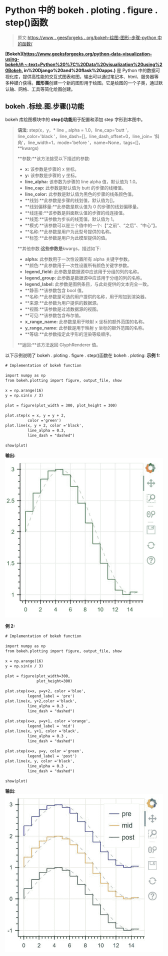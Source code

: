 # Python 中的 bokeh . ploting . figure . step()函数

> 原文:[https://www . geesforgeks . org/bokeh-绘图-图形-步骤-python 中的函数/](https://www.geeksforgeeks.org/bokeh-plotting-figure-step-function-in-python/)

**[Bokeh](https://www.geeksforgeeks.org/python-data-visualization-using-bokeh/#:~:text=Python%20%7C%20Data%20visualization%20using%20Bokeh, in%20Django%20and%20flask%20apps.)** 是 Python 中的数据可视化库，提供高性能的交互式图表和图，输出可以通过笔记本、html、服务器等多种媒介获得。**图形类**创建一个新的图形用于绘图。它是绘图的一个子类，通过默认轴、网格、工具等简化绘图创建。

## bokeh .标绘.图.步骤()功能

bokeh 库绘图模块中的 **step()功能**用于配置和添加 step 字形到本图中。

> **语法:** step(x，y，* line _ alpha = 1.0，line_cap='butt '，line_color='black '，line_dash=[]，line_dash_offset=0，line_join= '斜角'，line_width=1，mode='before '，name=None，tags=[]，**kwargs)
> 
> **参数:**该方法接受以下描述的参数:
> 
> *   **x:** 该参数是步骤的 x 坐标。
> *   **y:** 该参数是步骤的 y 坐标。
> *   **line_alpha:** 该参数为步骤的 line alpha 值，默认值为 1.0。
> *   **line_cap:** 此参数是默认值为 butt 的步骤的线帽值。
> *   **line_color:** 此参数是默认值为黑色的步骤的线条颜色值。
> *   **线划:**此参数是步骤的线划值，默认值为[]。
> *   **线划偏移量:**此参数是默认值为 0 的步骤的线划偏移量。
> *   **线连接:**该参数是斜面默认值的步骤的线连接值。
> *   **线宽:**该参数为步长的线宽值，默认值为 1。
> *   **模式:**该参数可以是三个值中的一个:【“之前”、“之后”、“中心”】。
> *   **名称:**此参数是用户为此型号提供的名称。
> *   **标签:**此参数是用户为此模型提供的值。
> 
> **其他参数:**这些参数是**kwargs，描述如下:
> 
> *   **alpha:** 此参数用于一次性设置所有 alpha 关键字参数。
> *   **颜色:**此参数用于一次性设置所有颜色关键字参数。
> *   **legend_field:** 此参数是数据源中应该用于分组的列的名称。
> *   **legend_group:** 此参数是数据源中应该用于分组的列的名称。
> *   **legend_label:** 此参数是图例条目，与此处提供的文本完全一致。
> *   **静音:**该参数包含 bool 值。
> *   **名称:**此参数是可选的用户提供的名称，用于附加到渲染器。
> *   **来源:**此参数为用户提供的数据源。
> *   **视图:**该参数是过滤数据源的视图。
> *   **可见:**该参数包含布尔值。
> *   **x_range_name:** 此参数是用于映射 x 坐标的额外范围的名称。
> *   **y_range_name:** 此参数是用于映射 y 坐标的额外范围的名称。
> *   **等级:**此参数指定此字形的渲染等级顺序。
> 
> **返回:**该方法返回 GlyphRenderer 值。

以下示例说明了 bokeh . ploting . figure . step()函数在 bokeh . ploting:
**示例 1:**

```
# Implementation of bokeh function

import numpy as np 
from bokeh.plotting import figure, output_file, show

x = np.arange(16) 
y = np.sin(x / 3)

plot = figure(plot_width = 300, plot_height = 300)

plot.step(x = x, y = y + 2,
          color ='green')
plot.line(x, y + 2, color ='black',
          line_alpha = 0.3,
          line_dash = "dashed")

show(plot)
```

**输出:**
![](img/50ed64900c199fc8a664a887859a81c8.png)

**例 2:**

```
# Implementation of bokeh function

import numpy as np 
from bokeh.plotting import figure, output_file, show

x = np.arange(16) 
y = np.sin(x / 3)

plot = figure(plot_width=300, 
              plot_height=300)

plot.step(x=x, y=y+2, color ='blue', 
          legend_label = 'pre')
plot.line(x, y+2,color ='black', 
          line_alpha = 0.3 ,
          line_dash = "dashed")

plot.step(x=x, y=y+1, color ='orange', 
          legend_label = 'mid')
plot.line(x, y+1, color ='black', 
          line_alpha = 0.3 ,
          line_dash = "dashed")

plot.step(x=x, y=y, color ='green', 
          legend_label = 'post')
plot.line(x, y, color ='black', 
          line_alpha = 0.3 ,
          line_dash = "dashed")

show(plot)
```

**输出:**
![](img/ad2304347b8a5ff733a17a47ea3539b1.png)